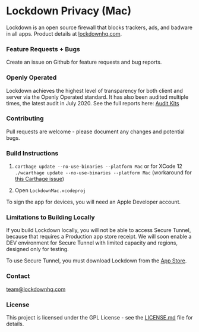 # Lockdown Privacy (Mac)

Lockdown is an open source firewall that blocks trackers, ads, and badware in all apps. Product details at [lockdownhq.com](https://lockdownhq.com).

### Feature Requests + Bugs

Create an issue on Github for feature requests and bug reports.

### Openly Operated

Lockdown achieves the highest level of transparency for both client and server via the Openly Operated standard. It has also been audited multiple times, the latest audit in July 2020. See the full reports here: [Audit Kits](https://openlyoperated.org/report/confirmedvpn)

### Contributing

Pull requests are welcome - please document any changes and potential bugs.

### Build Instructions

1. `carthage update --no-use-binaries --platform Mac` or for XCode 12 `./wcarthage update --no-use-binaries --platform Mac` (workaround for [this Carthage issue](https://github.com/Carthage/Carthage/issues/3019)) 

2. Open `LockdownMac.xcodeproj`

To sign the app for devices, you will need an Apple Developer account.

### Limitations to Building Locally

If you build Lockdown locally, you will not be able to access Secure Tunnel, because that requires a Production app store receipt. We will soon enable a DEV environment for Secure Tunnel with limited capacity and regions, designed only for testing.

To use Secure Tunnel, you must download Lockdown from the [App Store](https://lockdownhq.com).

### Contact

[team@lockdownhq.com](mailto:team@lockdownhq.com)

### License

This project is licensed under the GPL License - see the [LICENSE.md](LICENSE.md) file for details.



